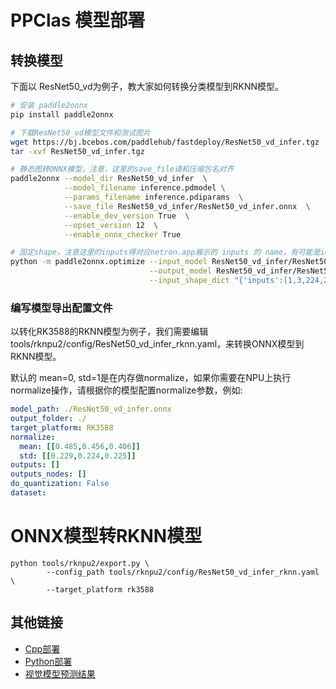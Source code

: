 # PPClas 模型部署

## 转换模型
下面以 ResNet50_vd为例子，教大家如何转换分类模型到RKNN模型。

```bash
# 安装 paddle2onnx
pip install paddle2onnx

# 下载ResNet50_vd模型文件和测试图片
wget https://bj.bcebos.com/paddlehub/fastdeploy/ResNet50_vd_infer.tgz
tar -xvf ResNet50_vd_infer.tgz

# 静态图转ONNX模型，注意，这里的save_file请和压缩包名对齐
paddle2onnx --model_dir ResNet50_vd_infer  \
            --model_filename inference.pdmodel \
            --params_filename inference.pdiparams  \
            --save_file ResNet50_vd_infer/ResNet50_vd_infer.onnx  \
            --enable_dev_version True  \
            --opset_version 12  \
            --enable_onnx_checker True

# 固定shape，注意这里的inputs得对应netron.app展示的 inputs 的 name，有可能是image 或者 x
python -m paddle2onnx.optimize --input_model ResNet50_vd_infer/ResNet50_vd_infer.onnx \
                               --output_model ResNet50_vd_infer/ResNet50_vd_infer.onnx \
                               --input_shape_dict "{'inputs':[1,3,224,224]}"
```                               

 ### 编写模型导出配置文件
以转化RK3588的RKNN模型为例子，我们需要编辑tools/rknpu2/config/ResNet50_vd_infer_rknn.yaml，来转换ONNX模型到RKNN模型。                              

默认的 mean=0, std=1是在内存做normalize，如果你需要在NPU上执行normalize操作，请根据你的模型配置normalize参数，例如:
```yaml
model_path: ./ResNet50_vd_infer.onnx
output_folder: ./
target_platform: RK3588
normalize:
  mean: [[0.485,0.456,0.406]]
  std: [[0.229,0.224,0.225]]
outputs: []
outputs_nodes: []
do_quantization: False
dataset: 
```


# ONNX模型转RKNN模型
```shell
python tools/rknpu2/export.py \
        --config_path tools/rknpu2/config/ResNet50_vd_infer_rknn.yaml \
        --target_platform rk3588
```

## 其他链接
- [Cpp部署](./cpp)
- [Python部署](./python)
- [视觉模型预测结果](../../../../../docs/api/vision_results/)